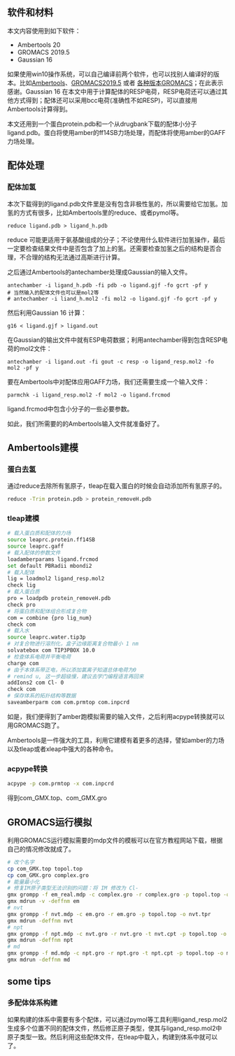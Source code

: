 ##  软件和材料

本文内容使用到如下软件：

- Ambertools 20
- GROMACS 2019.5 
- Gaussian 16 

如果使用win10操作系统，可以自己编译前两个软件，也可以找别人编译好的版本。比如[Ambertools](https://liuyujie714.com/63.html)、[GROMACS2019.5](http://sobereva.com/458) 或者 [各种版本GROMACS](https://liuyujie714.com/15.html)；在此表示感谢。Gaussian 16 在本文中用于计算配体的RESP电荷，RESP电荷还可以通过其他方式得到；配体还可以采用bcc电荷(准确性不如RESP)，可以直接用Ambertools计算得到。

本文还用到一个蛋白protein.pdb和一个从drugbank下载的配体小分子ligand.pdb。蛋白将使用amber的ff14SB力场处理，而配体将使用amber的GAFF力场处理。



## 配体处理

### 配体加氢

本次下载得到的ligand.pdb文件里是没有包含非极性氢的，所以需要给它加氢。加氢的方式有很多，比如Ambertools里的reduce、或者pymol等。

```shell
reduce ligand.pdb > ligand_h.pdb
```

reduce 可能更适用于氨基酸组成的分子；不论使用什么软件进行加氢操作，最后一定要检查结果文件中是否包含了加上的氢。还需要检查加氢之后的结构是否合理，不合理的结构无法通过高斯进行计算。

之后通过Ambertools的antechamber处理成Gaussian的输入文件。

```shell
antechamber -i ligand_h.pdb -fi pdb -o ligand.gjf -fo gcrt -pf y
# 当然输入的配体文件也可以是mol2等
# antechamber -i liand_h.mol2 -fi mol2 -o ligand.gjf -fo gcrt -pf y
```

然后利用Gaussian 16 计算：

```shell
g16 < ligand.gjf > ligand.out
```

在Gaussian的输出文件中就有ESP电荷数据；利用antechamber得到包含RESP电荷的mol2文件： 

```shell
antechamber -i ligand.out -fi gout -c resp -o ligand_resp.mol2 -fo mol2 -pf y
```

要在Ambertools中对配体应用GAFF力场，我们还需要生成一个输入文件：

```shell
parmchk -i ligand_resp.mol2 -f mol2 -o ligand.frcmod
```

ligand.frcmod中包含小分子的一些必要参数。

如此，我们所需要的的Ambertools输入文件就准备好了。



## Ambertools建模

### 蛋白去氢

通过reduce去除所有氢原子，tleap在载入蛋白的时候会自动添加所有氢原子的。

```bash
reduce -Trim protein.pdb > protein_removeH.pdb
```

### tleap建模

```bash
# 载入蛋白质和配体的力场
source leaprc.protein.ff14SB
source leaprc.gaff
# 载入配体的参数文件
loadamberparams ligand.frcmod
set default PBRadii mbondi2
# 载入配体
lig = loadmol2 ligand_resp.mol2
check lig
# 载入蛋白质
pro = loadpdb protein_removeH.pdb
check pro
# 将蛋白质和配体组合形成复合物
com = combine {pro lig_num}
check com
# 载入水
source leaprc.water.tip3p
# 对复合物进行溶剂化，盒子边缘距离复合物最小 1 nm
solvatebox com TIP3PBOX 10.0
# 检查体系电荷并平衡电荷
charge com
# 由于本体系带正电，所以添加氯离子知道总体电荷为0
# remind u, 这一步超级慢，建议去学门编程语言再回来
addIons2 com Cl- 0
check com 
# 保存体系的拓扑结构等数据
saveamberparm com com.prmtop com.inpcrd
```

如是，我们便得到了amber跑模拟需要的输入文件，之后利用acpype转换就可以用GROMACS跑了。

Ambertools是一件强大的工具，利用它建模有着更多的选择，譬如amber的力场以及tleap或者xleap中强大的各种命令。



### acpype转换

```bash
acpype -p com.prmtop -x com.inpcrd
```

得到com_GMX.top、com_GMX.gro



## GROMACS运行模拟

利用GROMACS运行模拟需要的mdp文件的模板可以在官方教程网站下载，根据自己的情况修改就成了。

```bash
# 改个名字
cp com_GMX.top topol.top
cp com_GMX.gro complex.gro
# 能量最小化
# 修复IM原子类型无法识别的问题：将 IM 修改为 Cl-
gmx grompp -f em_real.mdp -c complex.gro -r complex.gro -p topol.top -o em.tpr 
gmx mdrun -v -deffnm em
# nvt
gmx grompp -f nvt.mdp -c em.gro -r em.gro -p topol.top -o nvt.tpr 
gmx mdrun -deffnm nvt  
# npt
gmx grompp -f npt.mdp -c nvt.gro -r nvt.gro -t nvt.cpt -p topol.top -o npt.tpr
gmx mdrun -deffnm npt 
# md 
gmx grompp -f md.mdp -c npt.gro -r npt.gro -t npt.cpt -p topol.top -o md.tpr  
gmx mdrun -deffnm md 
```

## some tips

### 多配体体系构建

如果构建的体系中需要有多个配体，可以通过pymol等工具利用ligand_resp.mol2生成多个位置不同的配体文件，然后修正原子类型，使其与ligand_resp.mol2中原子类型一致。然后利用这些配体文件，在tleap中载入，构建到体系中就可以了。





